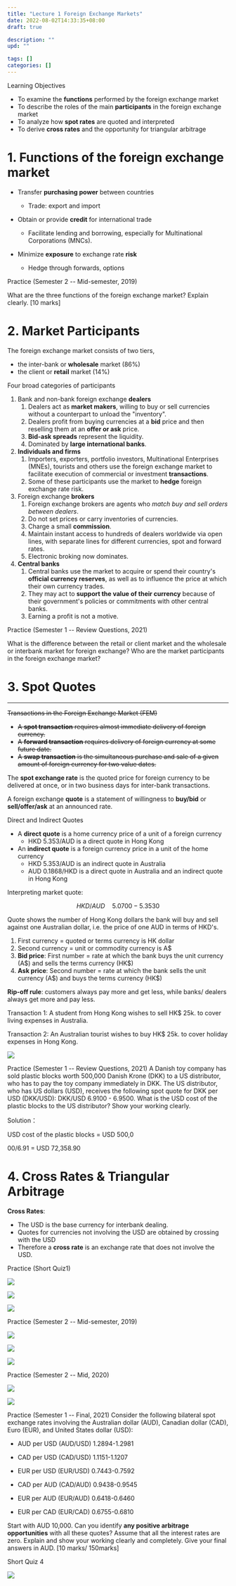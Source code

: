 ```yaml
---
title: "Lecture 1 Foreign Exchange Markets"
date: 2022-08-02T14:33:35+08:00
draft: true

description: ""
upd: ""

tags: []
categories: []
---
```


<!--more-->

Learning Objectives

- To examine the **functions** performed by the foreign exchange
  market
- To describe the roles of the main **participants** in the foreign
  exchange market
- To analyze how **spot rates** are quoted and interpreted
- To derive **cross rates** and the opportunity for triangular
  arbitrage

# 1. Functions of the foreign exchange market

- Transfer **purchasing power** between countries
  
  - Trade: export and import

- Obtain or provide **credit** for international trade
  
  - Facilitate lending and borrowing, especially for Multinational
    Corporations (MNCs).

- Minimize **exposure** to exchange rate **risk**
  
  - Hedge through forwards, options

Practice (Semester 2 -- Mid-semester, 2019)

What are the three functions of the foreign exchange market? Explain
clearly. \[10 marks\]

# 2. Market Participants

The foreign exchange market consists of two tiers,

- the inter-bank or **wholesale** market (86%)
- the client or **retail** market (14%)

Four broad categories of participants

1. Bank and non-bank foreign exchange **dealers**
   1. Dealers act as **market makers**, willing to buy or sell
      currencies without a counterpart to unload the "inventory".
   2. Dealers profit from buying currencies at a **bid** price and
      then reselling them at an **offer or ask** price.
   3. **Bid-ask spreads** represent the liquidity.
   4. Dominated by **large international banks**.
2. **Individuals and firms**
   1. Importers, exporters, portfolio investors, Multinational
      Enterprises (MNEs), tourists and others use the foreign exchange
      market to facilitate execution of commercial or investment
      **transactions**.
   2. Some of these participants use the market to **hedge** foreign
      exchange rate risk.
3. Foreign exchange **brokers**
   1. Foreign exchange brokers are agents who *match buy and sell
      orders between dealers*.
   2. Do not set prices or carry inventories of currencies.
   3. Charge a small **commission**.
   4. Maintain instant access to hundreds of dealers worldwide via
      open lines, with separate lines for different currencies, spot
      and forward rates.
   5. Electronic broking now dominates.
4. **Central banks**
   1. Central banks use the market to acquire or spend their country's
      **official currency reserves**, as well as to influence the
      price at which their own currency trades.
   2. They may act to **support the value of their currency** because
      of their government's policies or commitments with other central
      banks.
   3. Earning a profit is not a motive.

Practice (Semester 1 -- Review Questions, 2021)

What is the difference between the retail or client market and the
wholesale or interbank market for foreign exchange? Who are the market
participants in the foreign exchange market?

# 3. Spot Quotes
-----------

~~Transactions in the Foreign Exchange Market (FEM)~~

- ~~A **spot transaction** requires almost immediate delivery of
  foreign currency.~~
- ~~A **forward transaction** requires delivery of foreign currency at
  some future date.~~
- ~~A **swap transaction** is the simultaneous purchase and sale of a
  given amount of foreign currency for two value dates.~~

The **spot exchange rate** is the quoted price for foreign currency to
be delivered at once, or in two business days for inter-bank
transactions.

A foreign exchange **quote** is a statement of willingness to
**buy/bid** or **sell/offer/ask** at an announced rate.

Direct and Indirect Quotes

- A **direct quote** is a home currency price of a unit of a foreign
  currency
  - HKD 5.353/AUD is a direct quote in Hong Kong
- An **indirect quote** is a foreign currency price in a unit of the
  home currency
  - HKD 5.353/AUD is an indirect quote in Australia
  - AUD 0.1868/HKD is a direct quote in Australia and an indirect
    quote in Hong Kong

Interpreting market quote:

$$
HKD/AUD \quad 5.0700 - 5.3530
$$

Quote shows the number of Hong Kong dollars the bank will buy and sell
against one Australian dollar, i.e. the price of one AUD in terms of
HKD's.

1. First currency = quoted or terms currency is HK dollar
2. Second currency = unit or commodity currency is A\$
3. **Bid price**: First number = rate at which the bank buys the unit
   currency (A\$) and sells the terms currency (HK\$)
4. **Ask price**: Second number = rate at which the bank sells the unit
   currency (A\$) and buys the terms currency (HK\$)

**Rip-off rule**: customers always pay more and get less, while banks/
dealers always get more and pay less.

Transaction 1: A student from Hong Kong wishes to sell HK\$ 25k. to
cover living expenses in Australia.

Transaction 2: An Australian tourist wishes to buy HK\$ 25k. to cover
holiday expenses in Hong Kong.

![](C:\Users\Wuhao\AppData\Roaming\marktext\images\2022-07-22-11-30-56-image.png)

Practice (Semester 1 -- Review Questions, 2021) A Danish toy company has
sold plastic blocks worth 500,000 Danish Krone (DKK) to a US
distributor, who has to pay the toy company immediately in DKK. The US
distributor, who has US dollars (USD), receives the following spot quote
for DKK per USD (DKK/USD): DKK/USD 6.9100 - 6.9500. What is the USD cost
of the plastic blocks to the US distributor? Show your working clearly.

Solution：

USD cost of the plastic blocks = USD 500,0

00/6.91 = USD 72,358.90

# 4. Cross Rates & Triangular Arbitrage

**Cross Rates**:

- The USD is the base currency for interbank dealing.
- Quotes for currencies not involving the USD are obtained by crossing
  with the USD
- Therefore a **cross rate** is an exchange rate that does not involve
  the USD.

Practice (Short Quiz1)

![](C:\Users\Wuhao\AppData\Roaming\marktext\images\2022-07-22-08-39-03-image.png)

![](C:\Users\Wuhao\AppData\Roaming\marktext\images\2022-07-22-08-55-01-image.png)

![](C:\Users\Wuhao\AppData\Roaming\marktext\images\2022-07-22-08-55-09-image.png)

Practice (Semester 2 -- Mid-semester, 2019)

![](C:\Users\Wuhao\AppData\Roaming\marktext\images\2022-07-21-20-54-14-image.png)

![](C:\Users\Wuhao\AppData\Roaming\marktext\images\2022-07-21-20-55-38-image.png)

![](C:\Users\Wuhao\AppData\Roaming\marktext\images\2022-07-21-20-56-18-image.png)

Practice (Semester 2 -- Mid, 2020)

![](C:\Users\Wuhao\AppData\Roaming\marktext\images\2022-07-21-21-01-13-image.png)

![](C:\Users\Wuhao\AppData\Roaming\marktext\images\2022-07-21-21-02-15-image.png)

Practice (Semester 1 -- Final, 2021) Consider the following bilateral
spot exchange rates involving the Australian dollar (AUD), Canadian
dollar (CAD), Euro (EUR), and United States dollar (USD):

- AUD per USD (AUD/USD) 1.2894-1.2981

- CAD per USD (CAD/USD) 1.1151-1.1207

- EUR per USD (EUR/USD) 0.7443-0.7592

- CAD per AUD (CAD/AUD) 0.9438-0.9545

- EUR per AUD (EUR/AUD) 0.6418-0.6460

- EUR per CAD (EUR/CAD) 0.6755-0.6810

Start with AUD 10,000. Can you identify **any positive arbitrage
opportunities** with all these quotes? Assume that all the interest
rates are zero. Explain and show your working clearly and completely.
Give your final answers in AUD. \[10 marks/ 150marks\]

Short Quiz 4

![](C:\Users\Wuhao\AppData\Roaming\marktext\images\2022-07-23-11-24-36-image.png)